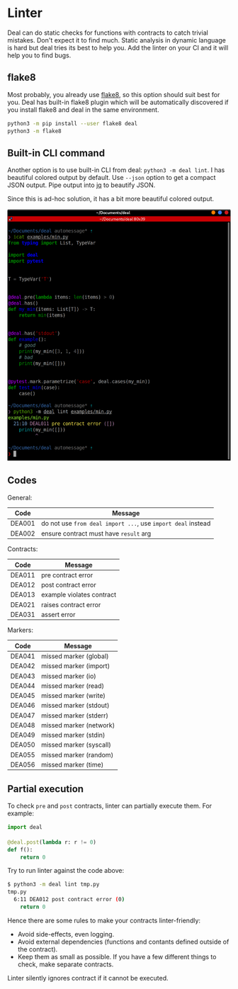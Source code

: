 # Linter

Deal can do static checks for functions with contracts to catch trivial mistakes. Don't expect it to find much. Static analysis in dynamic language is hard but deal tries its best to help you. Add the linter on your CI and it will help you to find bugs.

## flake8

Most probably, you already use [flake8](http://flake8.pycqa.org), so this option should suit best for you. Deal has built-in flake8 plugin which will be automatically discovered if you install flake8 and deal in the same environment.

```bash
python3 -m pip install --user flake8 deal
python3 -m flake8
```

## Built-in CLI command

Another option is to use built-in CLI from deal: `python3 -m deal lint`. I has beautiful colored output by default. Use `--json` option to get a compact JSON output. Pipe output into [jq](https://stedolan.github.io/jq/) to beautify JSON.

Since this is ad-hoc solution, it has a bit more beautiful colored output.

![linter output](../../assets/linter.png)

## Codes

General:

| Code    | Message |
| ------- | ------- |
| DEA001 | do not use `from deal import ...`, use `import deal` instead |
| DEA002 | ensure contract must have `result` arg |

Contracts:

| Code    | Message                   |
| ------- | ------------------------- |
| DEA011 | pre contract error        |
| DEA012 | post contract error       |
| DEA013 | example violates contract |
| DEA021 | raises contract error     |
| DEA031 | assert error              |

Markers:

| Code    | Message                 |
| ------- | ----------------------- |
| DEA041 | missed marker (global)  |
| DEA042 | missed marker (import)  |
| DEA043 | missed marker (io)      |
| DEA044 | missed marker (read)    |
| DEA045 | missed marker (write)   |
| DEA046 | missed marker (stdout)  |
| DEA047 | missed marker (stderr)  |
| DEA048 | missed marker (network) |
| DEA049 | missed marker (stdin)   |
| DEA050 | missed marker (syscall) |
| DEA055 | missed marker (random)  |
| DEA056 | missed marker (time)    |

## Partial execution

To check `pre` and `post` contracts, linter can partially execute them. For example:

```python run
import deal

@deal.post(lambda r: r != 0)
def f():
    return 0
```

Try to run linter against the code above:

```bash
$ python3 -m deal lint tmp.py
tmp.py
  6:11 DEA012 post contract error (0)
    return 0
```

Hence there are some rules to make your contracts linter-friendly:

+ Avoid side-effects, even logging.
+ Avoid external dependencies (functions and contants defined outside of the contract).
+ Keep them as small as possible. If you have a few different things to check, make separate contracts.

Linter silently ignores contract if it cannot be executed.
